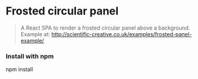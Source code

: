 # Frosted circular panel
> A React SPA to render a frosted circular panel above a background.
Example at: http://scientific-creative.co.uk/examples/frosted-panel-example/

### Install with npm

 npm install